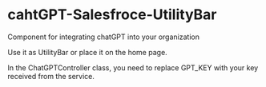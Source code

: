 # cahtGPT-Salesfroce-UtilityBar

Component for integrating chatGPT into your organization

Use it as UtilityBar or place it on the home page.

In the ChatGPTController class, you need to replace GPT_KEY with your key received from the service.
